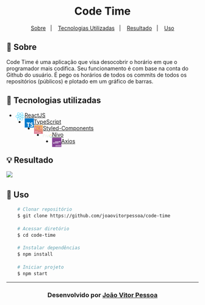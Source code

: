 <h1 align="center">
   Code Time
</h1>
<p align="center">
  <a href="#-sobre">Sobre</a>&nbsp;&nbsp;&nbsp;|&nbsp;&nbsp;&nbsp;
  <a href="#-tecnologias-utilizadas">Tecnologias Utilizadas</a>&nbsp;&nbsp;&nbsp;|&nbsp;&nbsp;&nbsp;
  <a href="#-resultado">Resultado</a>&nbsp;&nbsp;&nbsp;|&nbsp;&nbsp;&nbsp;
  <a href="#-uso">Uso</a>
</p>

## 🔖 Sobre

Code Time é uma aplicação que visa desocobrir o horário em que o programador mais codifica. Seu funcionamento é com base na conta do Github do usuário.
É pego os horários de todos os commits de todos os repositórios (públicos) e plotado em um gráfico de barras.

## 🚀 Tecnologias utilizadas

- <img align="left" width="24px" src="/docs/img/react.png"></img>[ReactJS](https://pt-br.reactjs.org/)
- <img align="left" width="24px" src="/docs/img/typescript.png"></img>[TypeScript](https://www.typescriptlang.org/)
- <img align="left" width="24px" src="/docs/img/styled-components.png"></img>[Styled-Components](https://styled-components.com/)
- <img align="left" width="24px" src="/docs/img/nivo.png"></img>[Nivo](https://nivo.rocks/)
- <img align="left" width="24px" src="/docs/img/axios.png"></img>[Axios](https://axios-http.com/)

## 💡 Resultado

<img src="/docs/gif/results.gif"></img>

## 🏃 Uso

```bash
    # Clonar repositório
    $ git clone https://github.com/joaovitorpessoa/code-time

    # Acessar diretório
    $ cd code-time

    # Instalar dependências
    $ npm install

    # Iniciar projeto
    $ npm start
```

---

<h3 align="center">Desenvolvido por <a href="https://www.linkedin.com/in/jo%C3%A3o-vitor-pessoa-5017561b9">João Vitor Pessoa</h3>
